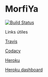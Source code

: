 MorfiYa
==

[![Build Status](https://travis-ci.org/DiazMaxiM/desapp-unq-grupo-c-022017.svg?branch=master)](https://travis-ci.org/DiazMaxiM/desapp-unq-grupo-c-022017)


Links útiles

[Travis](https://travis-ci.org/DiazMaxiM/desapp-unq-grupo-c-022017/)

[Codacy](https://www.codacy.com/app/DiazMaxiM/desapp-unq-grupo-c-022017/dashboard)

[Heroku](https://desapp-unq-grupo-c-022017.herokuapp.com/)

[Heroku dashboard](https://dashboard.heroku.com/apps/desapp-unq-grupo-c-022017)
